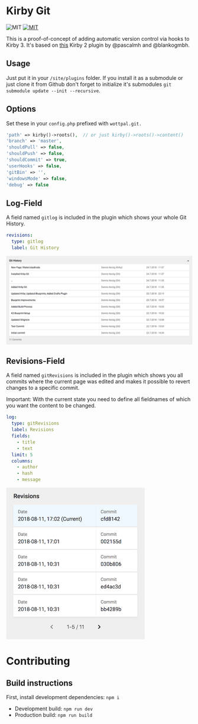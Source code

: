 # Kirby Git

![MIT](https://img.shields.io/badge/Kirby-3-green.svg)
[![MIT](https://img.shields.io/badge/license-MIT-blue.svg)](https://raw.githubusercontent.com/wottpal/kirby-anchor-headings/master/LICENSE)

This is a proof-of-concept of adding automatic version control via hooks to Kirby 3. It's based on [this](https://github.com/blankogmbh/kirby-git-commit-and-push-content) Kirby 2 plugin by @pascalmh and @blankogmbh.


## Usage

Just put it in your `/site/plugins` folder. If you install it as a submodule or just clone it from Github don't forget to initialize it's submodules `git
submodule update --init --recursive`.


## Options
Set these in your `config.php` prefixed with `wottpal.git.`

```php
'path' => kirby()->roots(),  // or just kirby()->roots()->content()
'branch' => 'master',
'shouldPull' => false,
'shouldPush' => false,
'shouldCommit' => true,
'userHooks' => false,
'gitBin' => '',
'windowsMode' => false,
'debug' => false
```

## Log-Field

A field named `gitlog` is included in the plugin which shows your whole Git History.

```yaml
revisions:
  type: gitlog
  label: Git History
  ```

![Git Log Field](gitlog-field.png)

## Revisions-Field

A field named `gitRevisions` is included in the plugin which shows you all commits where the current page was edited and makes it possible to revert changes to a specific commit.

Important: With the current state you need to define all fieldnames of which you want the content to be changed.

```yaml
log:
  type: gitRevisions
  label: Revisions
  fields:
    - title
    - text
  limit: 5
  columns:
    - author
    - hash
    - message
  ```

![Git Revisions Field](gitrevisions-field.png)


# Contributing
## Build instructions

First, install development dependencies: `npm i`

 - Development build: `npm run dev`
 - Production build: `npm run build`
